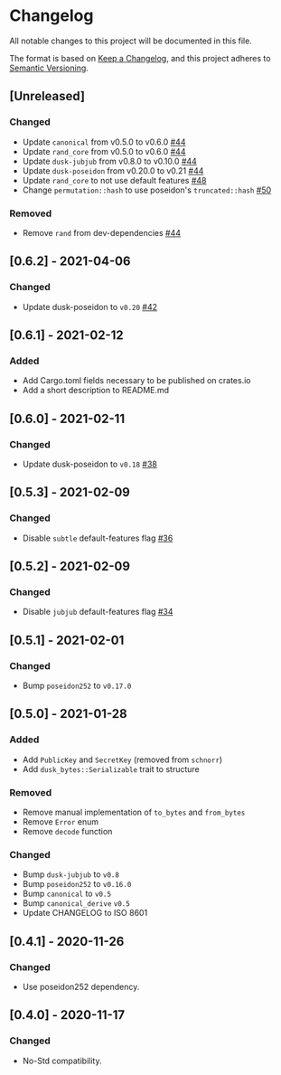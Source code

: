 # Changelog

All notable changes to this project will be documented in this file.

The format is based on [Keep a Changelog](https://keepachangelog.com/en/1.0.0/),
and this project adheres to [Semantic Versioning](https://semver.org/spec/v2.0.0.html).

## [Unreleased]

### Changed

- Update `canonical` from v0.5.0 to v0.6.0 [#44](https://github.com/dusk-network/dusk-pki/issues/44)
- Update `rand_core` from v0.5.0 to v0.6.0 [#44](https://github.com/dusk-network/dusk-pki/issues/44)
- Update `dusk-jubjub` from v0.8.0 to v0.10.0 [#44](https://github.com/dusk-network/dusk-pki/issues/44)
- Update `dusk-poseidon` from v0.20.0 to v0.21 [#44](https://github.com/dusk-network/dusk-pki/issues/44)
- Update `rand_core` to not use default features [#48](https://github.com/dusk-network/dusk-pki/issues/48)
- Change `permutation::hash` to use poseidon's `truncated::hash` [#50](https://github.com/dusk-network/dusk-pki/issues/50)

### Removed

- Remove `rand` from dev-dependencies [#44](https://github.com/dusk-network/dusk-pki/issues/44)

## [0.6.2] - 2021-04-06

### Changed

- Update dusk-poseidon to `v0.20` [#42](https://github.com/dusk-network/dusk-pki/issues/42)

## [0.6.1] - 2021-02-12

### Added

- Add Cargo.toml fields necessary to be published on crates.io
- Add a short description to README.md

## [0.6.0] - 2021-02-11

### Changed

- Update dusk-poseidon to `v0.18` [#38](https://github.com/dusk-network/dusk-pki/issues/38)

## [0.5.3] - 2021-02-09

### Changed

- Disable `subtle` default-features flag [#36](https://github.com/dusk-network/dusk-pki/issues/36)

## [0.5.2] - 2021-02-09

### Changed

- Disable `jubjub` default-features flag [#34](https://github.com/dusk-network/dusk-pki/issues/34)

## [0.5.1] - 2021-02-01

### Changed

- Bump `poseidon252` to `v0.17.0`

## [0.5.0] - 2021-01-28

### Added

- Add `PublicKey` and `SecretKey` (removed from `schnorr`)
- Add `dusk_bytes::Serializable` trait to structure

### Removed

- Remove manual implementation of `to_bytes` and `from_bytes`
- Remove `Error` enum
- Remove `decode` function

### Changed

- Bump `dusk-jubjub` to `v0.8`
- Bump `poseidon252` to `v0.16.0`
- Bump `canonical` to `v0.5`
- Bump `canonical_derive` `v0.5`
- Update CHANGELOG to ISO 8601

## [0.4.1] - 2020-11-26

### Changed

- Use poseidon252 dependency.

## [0.4.0] - 2020-11-17

### Changed

- No-Std compatibility.

